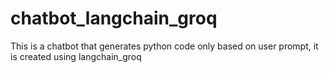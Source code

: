 # chatbot_langchain_groq
This is a chatbot that generates python code only  based on user prompt, it is created using langchain_groq
